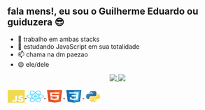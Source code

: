 ## fala  mens!, eu sou o Guilherme Eduardo ou guiduzera 😎

- 🔭 trabalho em ambas stacks
- 🌱 estudando JavaScript em sua totalidade
- 📫 chama na dm paezao
- 😄 ele/dele


<div align="center">
  <a href="https://github.com/guiduzera">
  <img height="180em" src="https://github-readme-stats.vercel.app/api?username=guiduzera&show_icons=true&theme=dark&include_all_commits=true&count_private=true"/>
  <img height="180em" src="https://github-readme-stats.vercel.app/api/top-langs/?username=guiduzera&layout=compact&langs_count=7&theme=dark"/>
</div>

<div style="display: inline_block"><br>
  <img align="center" alt="guidu-Js" height="30" width="40" src="https://raw.githubusercontent.com/devicons/devicon/master/icons/javascript/javascript-plain.svg">
  <img align="center" alt="guidu-React" height="30" width="40" src="https://raw.githubusercontent.com/devicons/devicon/master/icons/react/react-original.svg">
  <img align="center" alt="guidu-HTML" height="30" width="40" src="https://raw.githubusercontent.com/devicons/devicon/master/icons/html5/html5-original.svg">
  <img align="center" alt="guidu-CSS" height="30" width="40" src="https://raw.githubusercontent.com/devicons/devicon/master/icons/css3/css3-original.svg">
  <img align="center" alt="guidu-Python" height="30" width="40" src="https://raw.githubusercontent.com/devicons/devicon/master/icons/python/python-original.svg">
</div>
  
  ##

